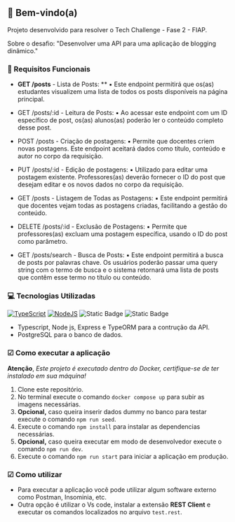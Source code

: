 ## 👋  Bem-vindo(a)

Projeto desenvolvido para resolver o Tech Challenge - Fase 2 - FIAP.

Sobre o desafio: "Desenvolver uma API para uma aplicação de blogging dinâmico."

### 📘 Requisitos Funcionais

- **GET /posts** - Lista de Posts: \**
    ▪ Este endpoint permitirá que os(as) estudantes visualizem uma lista de todos os posts disponíveis na página principal.

- GET /posts/:id - Leitura de Posts: 
    ▪ Ao acessar este endpoint com um ID específico de post, os(as) alunos(as) poderão ler o conteúdo completo desse post. 

- POST /posts - Criação de postagens: 
    ▪ Permite que docentes criem novas postagens. Este endpoint aceitará dados como título, conteúdo e autor no corpo da requisição. 

- PUT /posts/:id - Edição de postagens: 
    ▪ Utilizado para editar uma postagem existente. Professores(as) deverão fornecer o ID do post que desejam editar e os novos dados no corpo da requisição. 

- GET /posts - Listagem de Todas as Postagens: 
    ▪ Este endpoint permitirá que docentes vejam todas as postagens criadas, facilitando a gestão do conteúdo. 

- DELETE /posts/:id - Exclusão de Postagens: 
    ▪ Permite que professores(as) excluam uma postagem específica, usando o ID do post como parâmetro. 
    
- GET /posts/search - Busca de Posts: 
    ▪ Este endpoint permitirá a busca de posts por palavras chave. Os usuários poderão passar uma query string com o termo de busca e o sistema retornará uma lista de posts que contêm esse termo no título ou conteúdo. 

### 💻 Tecnologias Utilizadas

[![TypeScript](https://img.shields.io/badge/TypeScript-007ACC?style=for-the-badge&logo=typescript&logoColor=white)](https://www.typescriptlang.org/)
[![NodeJS](https://img.shields.io/badge/node.js-339933?logo=Node.js&logoColor=white)](https://nodejs.org/docs/latest/api/)
![Static Badge](https://img.shields.io/badge/PostgreSQL-316192?style=for-the-badge&logo=postgresql&logoColor=white)
![Static Badge](https://img.shields.io/badge/Express%20js-000000?style=for-the-badge&logo=express&logoColor=whit)


- Typescript, Node js, Express e TypeORM para a contrução da API.
- PostgreSQL para o banco de dados.

### ☑  Como executar a aplicação

**Atenção**, *Este projeto é executado dentro do Docker, certifique-se de ter instalado em sua máquina!*

1. Clone este repositório.
2. No terminal execute o comando `docker compose up` para subir as imagens necessárias.
3. **Opcional,** caso queira inserir dados dummy no banco para testar execute o comando `npm run seed`.
4. Execute o comando `npm install` para instalar as dependencias necessárias.
5. **Opcional,** caso queira executar em modo de desenvolvedor execute o comando `npm run dev`.
6. Execute o comando `npm run start` para iniciar a aplicação em produção.

### ☑  Como utilizar

- Para executar a aplicação você pode utilizar algum software externo como Postman, Insominia, etc.
- Outra opção é utilizar o Vs code, instalar a extensão **REST Client** e executar os comandos localizados no arquivo `test.rest`.
